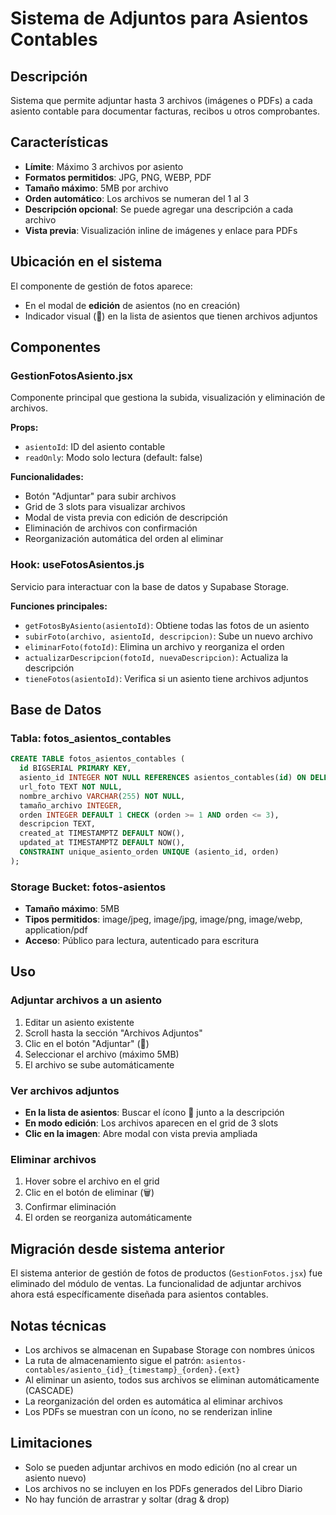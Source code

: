 # Sistema de Adjuntos para Asientos Contables

## Descripción
Sistema que permite adjuntar hasta 3 archivos (imágenes o PDFs) a cada asiento contable para documentar facturas, recibos u otros comprobantes.

## Características
- **Límite**: Máximo 3 archivos por asiento
- **Formatos permitidos**: JPG, PNG, WEBP, PDF
- **Tamaño máximo**: 5MB por archivo
- **Orden automático**: Los archivos se numeran del 1 al 3
- **Descripción opcional**: Se puede agregar una descripción a cada archivo
- **Vista previa**: Visualización inline de imágenes y enlace para PDFs

## Ubicación en el sistema
El componente de gestión de fotos aparece:
- En el modal de **edición** de asientos (no en creación)
- Indicador visual (📎) en la lista de asientos que tienen archivos adjuntos

## Componentes

### GestionFotosAsiento.jsx
Componente principal que gestiona la subida, visualización y eliminación de archivos.

**Props:**
- `asientoId`: ID del asiento contable
- `readOnly`: Modo solo lectura (default: false)

**Funcionalidades:**
- Botón "Adjuntar" para subir archivos
- Grid de 3 slots para visualizar archivos
- Modal de vista previa con edición de descripción
- Eliminación de archivos con confirmación
- Reorganización automática del orden al eliminar

### Hook: useFotosAsientos.js
Servicio para interactuar con la base de datos y Supabase Storage.

**Funciones principales:**
- `getFotosByAsiento(asientoId)`: Obtiene todas las fotos de un asiento
- `subirFoto(archivo, asientoId, descripcion)`: Sube un nuevo archivo
- `eliminarFoto(fotoId)`: Elimina un archivo y reorganiza el orden
- `actualizarDescripcion(fotoId, nuevaDescripcion)`: Actualiza la descripción
- `tieneFotos(asientoId)`: Verifica si un asiento tiene archivos adjuntos

## Base de Datos

### Tabla: fotos_asientos_contables
```sql
CREATE TABLE fotos_asientos_contables (
  id BIGSERIAL PRIMARY KEY,
  asiento_id INTEGER NOT NULL REFERENCES asientos_contables(id) ON DELETE CASCADE,
  url_foto TEXT NOT NULL,
  nombre_archivo VARCHAR(255) NOT NULL,
  tamaño_archivo INTEGER,
  orden INTEGER DEFAULT 1 CHECK (orden >= 1 AND orden <= 3),
  descripcion TEXT,
  created_at TIMESTAMPTZ DEFAULT NOW(),
  updated_at TIMESTAMPTZ DEFAULT NOW(),
  CONSTRAINT unique_asiento_orden UNIQUE (asiento_id, orden)
);
```

### Storage Bucket: fotos-asientos
- **Tamaño máximo**: 5MB
- **Tipos permitidos**: image/jpeg, image/jpg, image/png, image/webp, application/pdf
- **Acceso**: Público para lectura, autenticado para escritura

## Uso

### Adjuntar archivos a un asiento
1. Editar un asiento existente
2. Scroll hasta la sección "Archivos Adjuntos"
3. Clic en el botón "Adjuntar" (📎)
4. Seleccionar el archivo (máximo 5MB)
5. El archivo se sube automáticamente

### Ver archivos adjuntos
- **En la lista de asientos**: Buscar el ícono 📎 junto a la descripción
- **En modo edición**: Los archivos aparecen en el grid de 3 slots
- **Clic en la imagen**: Abre modal con vista previa ampliada

### Eliminar archivos
1. Hover sobre el archivo en el grid
2. Clic en el botón de eliminar (🗑️)
3. Confirmar eliminación
4. El orden se reorganiza automáticamente

## Migración desde sistema anterior
El sistema anterior de gestión de fotos de productos (`GestionFotos.jsx`) fue eliminado del módulo de ventas. La funcionalidad de adjuntar archivos ahora está específicamente diseñada para asientos contables.

## Notas técnicas
- Los archivos se almacenan en Supabase Storage con nombres únicos
- La ruta de almacenamiento sigue el patrón: `asientos-contables/asiento_{id}_{timestamp}_{orden}.{ext}`
- Al eliminar un asiento, todos sus archivos se eliminan automáticamente (CASCADE)
- La reorganización del orden es automática al eliminar archivos
- Los PDFs se muestran con un ícono, no se renderizan inline

## Limitaciones
- Solo se pueden adjuntar archivos en modo edición (no al crear un asiento nuevo)
- Los archivos no se incluyen en los PDFs generados del Libro Diario
- No hay función de arrastrar y soltar (drag & drop)

